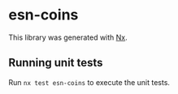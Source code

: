 # esn-coins

This library was generated with [Nx](https://nx.dev).

## Running unit tests

Run `nx test esn-coins` to execute the unit tests.
